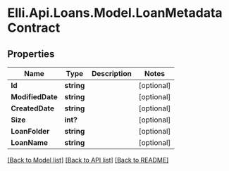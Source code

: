# Elli.Api.Loans.Model.LoanMetadataContract
## Properties

Name | Type | Description | Notes
------------ | ------------- | ------------- | -------------
**Id** | **string** |  | [optional] 
**ModifiedDate** | **string** |  | [optional] 
**CreatedDate** | **string** |  | [optional] 
**Size** | **int?** |  | [optional] 
**LoanFolder** | **string** |  | [optional] 
**LoanName** | **string** |  | [optional] 

[[Back to Model list]](../README.md#documentation-for-models) [[Back to API list]](../README.md#documentation-for-api-endpoints) [[Back to README]](../README.md)

